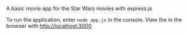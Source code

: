 A basic movie app for the Star Wars movies with express.js

To run the application, enter `node app.js` in the console.
View the in the browser with [http://localhost:3000](http://localhost:3000)